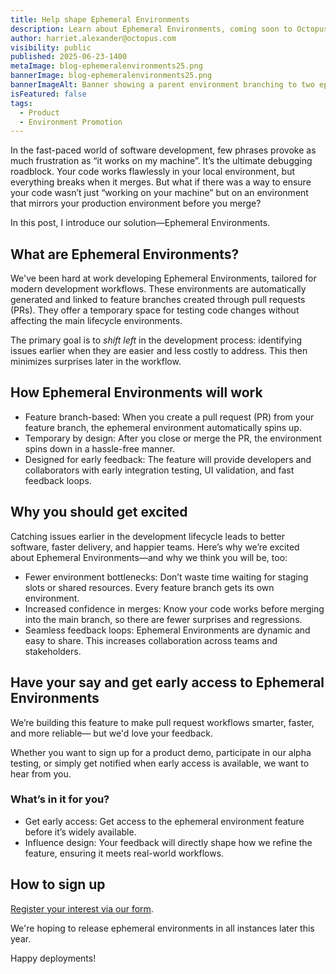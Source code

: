 ```yaml
---
title: Help shape Ephemeral Environments
description: Learn about Ephemeral Environments, coming soon to Octopus, and help us shape the feature.
author: harriet.alexander@octopus.com
visibility: public
published: 2025-06-23-1400
metaImage: blog-ephemeralenvironments25.png
bannerImage: blog-ephemeralenvironments25.png
bannerImageAlt: Banner showing a parent environment branching to two ephemeral environments while two illustrated developers point to the child nodes against a blue-green gradient background.
isFeatured: false
tags: 
  - Product
  - Environment Promotion
---
```


In the fast-paced world of software development, few phrases provoke as much frustration as “it works on my machine”. It’s the ultimate debugging roadblock. Your code works flawlessly in your local environment, but everything breaks when it merges. But what if there was a way to ensure your code wasn’t just “working on your machine” but on an environment that mirrors your production environment before you merge?

In this post, I introduce our solution—Ephemeral Environments.

## What are Ephemeral Environments?

We've been hard at work developing Ephemeral Environments, tailored for modern development workflows. These environments are automatically generated and linked to feature branches created through pull requests (PRs). They offer a temporary space for testing code changes without affecting the main lifecycle environments. 

The primary goal is to *shift left* in the development process: identifying issues earlier when they are easier and less costly to address. This then minimizes surprises later in the workflow. 

## How Ephemeral Environments will work

- Feature branch-based: When you create a pull request (PR) from your feature branch, the ephemeral environment automatically spins up.
- Temporary by design: After you close or merge the PR, the environment spins down in a hassle-free manner.
- Designed for early feedback: The feature will provide developers and collaborators with early integration testing, UI validation, and fast feedback loops.

## Why you should get excited

Catching issues earlier in the development lifecycle leads to better software, faster delivery, and happier teams. Here’s why we’re excited about Ephemeral Environments—and why we think you will be, too:

- Fewer environment bottlenecks: Don’t waste time waiting for staging slots or shared resources. Every feature branch gets its own environment.
- Increased confidence in merges: Know your code works before merging into the main branch, so there are fewer surprises and regressions.
- Seamless feedback loops: Ephemeral Environments are dynamic and easy to share. This increases collaboration across teams and stakeholders.

## Have your say and get early access to Ephemeral Environments

We’re building this feature to make pull request workflows smarter, faster, and more reliable— but we'd love your feedback.

Whether you want to sign up for a product demo, participate in our alpha testing, or simply get notified when early access is available, we want to hear from you.

### What’s in it for you?

- Get early access: Get access to the ephemeral environment feature before it’s widely available.
- Influence design: Your feedback will directly shape how we refine the feature, ensuring it meets real-world workflows.

## How to sign up

[Register your interest via our form](https://admin.typeform.com/form/ZOia9Aje/create?block=9ded49c0-1887-400a-a9ba-5e2ae8aab68d).

We're hoping to release ephemeral environments in all instances later this year.

Happy deployments!